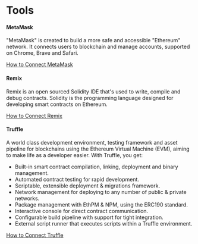 # Tools

#### MetaMask

"MetaMask" is created to build a more safe and accessible "Ethereum" network. It connects users to blockchain and manage accounts, supported on Chrome, Brave and Safari.

[How to Connect MetaMask](../tool-metamask/index.md)

#### Remix

Remix is an open sourced Solidity IDE that's used to write, compile and debug contracts. 
Solidity is the programming language designed for developing smart contracts on Ethereum. 

[How to Connect Remix](../tool-remix/index.md)

#### Truffle

A world class development environment, testing framework and asset pipeline for blockchains using the Ethereum Virtual Machine (EVM), aiming to make life as a developer easier. With Truffle, you get:

* Built-in smart contract compilation, linking, deployment and binary management.
* Automated contract testing for rapid development.
* Scriptable, extensible deployment & migrations framework.
* Network management for deploying to any number of public & private networks.
* Package management with EthPM & NPM, using the ERC190 standard.
* Interactive console for direct contract communication.
* Configurable build pipeline with support for tight integration.
* External script runner that executes scripts within a Truffle environment.

[How to Connect Truffle](../tool-truffle/index.md)






